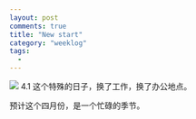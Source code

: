 ```yaml
---
layout: post
comments: true
title: "New start"
category: "weeklog"
tags: 
  - 
---
```


![](http://ww4.sinaimg.cn/mw690/493b785ajw1eqtc4q41x0j21ao0q9qgr.jpg)
4.1 这个特殊的日子，换了工作，换了办公地点。

预计这个四月份，是一个忙碌的季节。